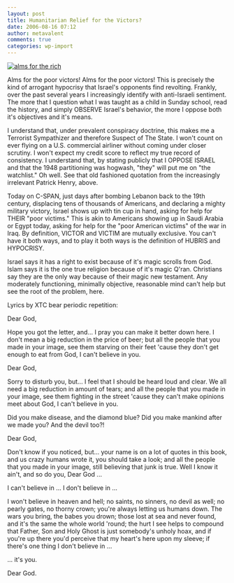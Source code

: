 ```yaml
---
layout: post
title: Humanitarian Relief for the Victors?
date: 2006-08-16 07:12
author: metavalent
comments: true
categories: wp-import
---
```

<!--Lead Photo --><a href="https://c-span.org/watch/"><img src="https://metavalent.info/images/humanitarian.bombings.jpg" border="0" alt="alms for the rich" /></a><!-- Commentary -->
Alms for the poor victors!  Alms for the poor victors!  This is precisely the kind of arrogant hypocrisy that Israel's opponents find revolting.  Frankly, over the past several years I increasingly identify with anti-Israeli sentiment.  The more that I question what I was taught as a child in Sunday school, read the history, and simply OBSERVE Israel's behavior, the more I oppose both it's objectives and it's means.  

I understand that, under prevalent conspiracy doctrine, this makes me a Terrorist Sympathizer and therefore Suspect of The State.  I won't count on ever flying on a U.S. commercial airliner without coming under closer scrutiny.  I won't expect my credit score to reflect my true record of consistency.  I understand that, by stating publicly that I OPPOSE ISRAEL and that the 1948 partitioning was hogwash, "they" will put me on "the watchlist."  Oh well.  See that old fashioned quotation from the increasingly irrelevant Patrick Henry, above.

Today on C-SPAN, just days after bombing Lebanon back to the 19th century, displacing tens of thousands of Americans, and declaring a mighty military victory, Israel shows up with tin cup in hand, asking for help for THEIR "poor victims."  This is akin to Americans showing up in Saudi Arabia or Egypt today, asking for help for the "poor American victims" of the war in Iraq.  By definition, VICTOR and VICTIM are mutually exclusive.  You can't have it both ways, and to play it both ways is the definition of HUBRIS and HYPOCRISY.

Israel says it has a right to exist because of it's magic scrolls from God.  Islam says it is the one true religion because of it's magic Q'ran.  Christians say they are the only way because of their magic new testament.  Any moderately functioning, minimally objective, reasonable mind can't help but see the root of the problem, here.

Lyrics by XTC bear periodic repetition:

Dear God,

Hope you got the letter, and...
I pray you can make it better down here.
I don't mean a big reduction in the price of beer;
but all the people that you made in your image, see
them starving on their feet 'cause they don't get
enough to eat from God, I can't believe in you.

Dear God, 

Sorry to disturb you, but... I feel that I should be heard
loud and clear. We all need a big reduction in amount of tears;
and all the people that you made in your image, see them fighting
in the street 'cause they can't make opinions meet about God,
I can't believe in you.

Did you make disease, and the diamond blue? 
Did you make mankind after we made you? 
And the devil too?!

Dear God,

Don't know if you noticed, but... your name is on
a lot of quotes in this book, and us crazy humans wrote it, you
should take a look; and all the people that you made in your
image, still believing that junk is true. Well I know it ain't, and
so do you, Dear God ... 

I can't believe in ...
I don't believe in ...

I won't believe in heaven and hell; no saints, no sinners, no
devil as well; no pearly gates, no thorny crown; you're always
letting us humans down. The wars you bring, the babes you
drown; those lost at sea and never found, and it's the same the
whole world 'round; the hurt I see helps to compound that
Father, Son and Holy Ghost is just somebody's unholy hoax,
and if you're up there you'd perceive that my heart's here upon
my sleeve; if there's one thing I don't believe in ...

... it's you.

Dear God.
